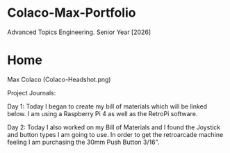 # Colaco-Max-Portfolio
Advanced Topics Engineering. Senior Year [2026]
# Home

Max Colaco (Colaco-Headshot.png)

Project Journals: 

Day 1: 
Today I began to create my bill of materials which will be linked below. I am using a Raspberry Pi 4 as well as the RetroPi software.

Day 2:
Today I also worked on my Bill of Materials and I found the Joystick and button types I am going to use. In order to get the retroarcade machine feeling I am purchasing the 30mm Push Button 3/16".
